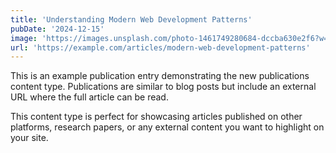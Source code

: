 ```yaml
---
title: 'Understanding Modern Web Development Patterns'
pubDate: '2024-12-15'
image: 'https://images.unsplash.com/photo-1461749280684-dccba630e2f6?w=800&h=400'
url: 'https://example.com/articles/modern-web-development-patterns'
---
```


This is an example publication entry demonstrating the new publications content type. Publications are similar to blog posts but include an external URL where the full article can be read.

This content type is perfect for showcasing articles published on other platforms, research papers, or any external content you want to highlight on your site.